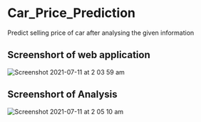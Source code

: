 # Car_Price_Prediction
Predict selling price of car after analysing the given information

## Screenshort of web application
![Screenshot 2021-07-11 at 2 03 59 am](https://user-images.githubusercontent.com/63049668/125175956-669d0f80-e1ed-11eb-8202-3582513c6c53.png)

## Screenshort of Analysis

![Screenshot 2021-07-11 at 2 05 10 am](https://user-images.githubusercontent.com/63049668/125175987-9c41f880-e1ed-11eb-8610-fef8d7fb457e.png)
